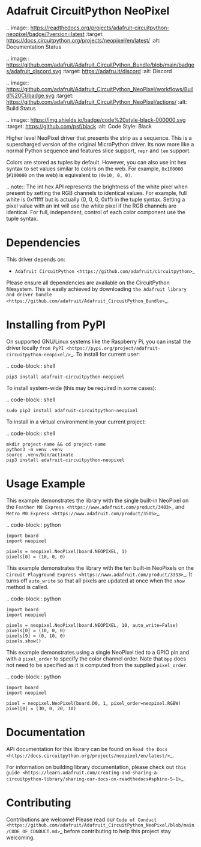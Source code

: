 
Adafruit CircuitPython NeoPixel
===============================

.. image:: https://readthedocs.org/projects/adafruit-circuitpython-neopixel/badge/?version=latest
    :target: https://docs.circuitpython.org/projects/neopixel/en/latest/
    :alt: Documentation Status

.. image:: https://github.com/adafruit/Adafruit_CircuitPython_Bundle/blob/main/badges/adafruit_discord.svg
    :target: https://adafru.it/discord
    :alt: Discord

.. image:: https://github.com/adafruit/Adafruit_CircuitPython_NeoPixel/workflows/Build%20CI/badge.svg
    :target: https://github.com/adafruit/Adafruit_CircuitPython_NeoPixel/actions/
    :alt: Build Status

.. image:: https://img.shields.io/badge/code%20style-black-000000.svg
    :target: https://github.com/psf/black
    :alt: Code Style: Black

Higher level NeoPixel driver that presents the strip as a sequence. This is a
supercharged version of the original MicroPython driver. Its now more like a
normal Python sequence and features slice support, ``repr`` and ``len`` support.

Colors are stored as tuples by default. However, you can also use int hex syntax
to set values similar to colors on the web. For example, ``0x100000`` (``#100000``
on the web) is equivalent to ``(0x10, 0, 0)``.

.. note:: The int hex API represents the brightness of the white pixel when
  present by setting the RGB channels to identical values. For example, full
  white is 0xffffff but is actually (0, 0, 0, 0xff) in the tuple syntax. Setting
  a pixel value with an int will use the white pixel if the RGB channels are
  identical. For full, independent, control of each color component use the
  tuple syntax.

Dependencies
=============
This driver depends on:

* `Adafruit CircuitPython <https://github.com/adafruit/circuitpython>`_

Please ensure all dependencies are available on the CircuitPython filesystem.
This is easily achieved by downloading
`the Adafruit library and driver bundle <https://github.com/adafruit/Adafruit_CircuitPython_Bundle>`_.

Installing from PyPI
====================

On supported GNU/Linux systems like the Raspberry Pi, you can install the driver locally `from
PyPI <https://pypi.org/project/adafruit-circuitpython-neopixel/>`_. To install for current user:

.. code-block:: shell

    pip3 install adafruit-circuitpython-neopixel

To install system-wide (this may be required in some cases):

.. code-block:: shell

    sudo pip3 install adafruit-circuitpython-neopixel

To install in a virtual environment in your current project:

.. code-block:: shell

    mkdir project-name && cd project-name
    python3 -m venv .venv
    source .venv/bin/activate
    pip3 install adafruit-circuitpython-neopixel

Usage Example
=============

This example demonstrates the library with the single built-in NeoPixel on the
`Feather M0 Express <https://www.adafruit.com/product/3403>`_ and
`Metro M0 Express <https://www.adafruit.com/product/3505>`_.

.. code-block:: python

    import board
    import neopixel

    pixels = neopixel.NeoPixel(board.NEOPIXEL, 1)
    pixels[0] = (10, 0, 0)

This example demonstrates the library with the ten built-in NeoPixels on the
`Circuit Playground Express <https://www.adafruit.com/product/3333>`_. It turns
off ``auto_write`` so that all pixels are updated at once when the ``show``
method is called.

.. code-block:: python

    import board
    import neopixel

    pixels = neopixel.NeoPixel(board.NEOPIXEL, 10, auto_write=False)
    pixels[0] = (10, 0, 0)
    pixels[9] = (0, 10, 0)
    pixels.show()

This example demonstrates using a single NeoPixel tied to a GPIO pin and with
a ``pixel_order`` to specify the color channel order. Note that ``bpp`` does not
need to be specified as it is computed from the supplied ``pixel_order``.

.. code-block:: python

    import board
    import neopixel

    pixel = neopixel.NeoPixel(board.D0, 1, pixel_order=neopixel.RGBW)
    pixel[0] = (30, 0, 20, 10)

Documentation
=============

API documentation for this library can be found on `Read the Docs <https://docs.circuitpython.org/projects/neopixel/en/latest/>`_.

For information on building library documentation, please check out `this guide <https://learn.adafruit.com/creating-and-sharing-a-circuitpython-library/sharing-our-docs-on-readthedocs#sphinx-5-1>`_.

Contributing
============

Contributions are welcome! Please read our `Code of Conduct
<https://github.com/adafruit/Adafruit_CircuitPython_NeoPixel/blob/main/CODE_OF_CONDUCT.md>`_
before contributing to help this project stay welcoming.
